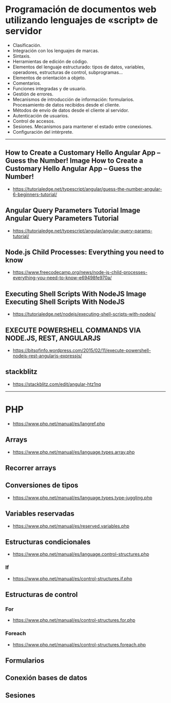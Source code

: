 # Programación de documentos web utilizando lenguajes de «script» de servidor
- Clasificación.
- Integración con los lenguajes de marcas.
- Sintaxis.
- Herramientas de edición de código.
- Elementos del lenguaje estructurado: tipos de datos, variables, operadores, estructuras de control, subprogramas…
- Elementos de orientación a objeto.
- Comentarios.
- Funciones integradas y de usuario.
- Gestión de errores.
- Mecanismos de introducción de información: formularios. Procesamiento de datos recibidos desde el cliente.
- Métodos de envío de datos desde el cliente al servidor.
- Autenticación de usuarios.
- Control de accesos.
- Sesiones. Mecanismos para mantener el estado entre conexiones.
- Configuración del intérprete.

----------------------

## How to Create a Customary Hello Angular App – Guess the Number! Image How to Create a Customary Hello Angular App – Guess the Number!
* https://tutorialedge.net/typescript/angular/guess-the-number-angular-6-beginners-tutorial/

## Angular Query Parameters Tutorial Image Angular Query Parameters Tutorial
* https://tutorialedge.net/typescript/angular/angular-query-params-tutorial/

## Node.js Child Processes: Everything you need to know
* https://www.freecodecamp.org/news/node-js-child-processes-everything-you-need-to-know-e69498fe970a/

## Executing Shell Scripts With NodeJS Image Executing Shell Scripts With NodeJS
* https://tutorialedge.net/nodejs/executing-shell-scripts-with-nodejs/

## EXECUTE POWERSHELL COMMANDS VIA NODE.JS, REST, ANGULARJS
* https://bitsofinfo.wordpress.com/2015/02/11/execute-powershell-nodejs-rest-angularjs-expressjs/

## stackblitz
* https://stackblitz.com/edit/angular-htz1nq

----------------------

# PHP
* https://www.php.net/manual/es/langref.php
## Arrays
* https://www.php.net/manual/es/language.types.array.php
## Recorrer arrays
## Conversiones de tipos
* https://www.php.net/manual/es/language.types.type-juggling.php
## Variables reservadas
* https://www.php.net/manual/es/reserved.variables.php
## Estructuras condicionales
* https://www.php.net/manual/es/language.control-structures.php
### If
* https://www.php.net/manual/es/control-structures.if.php
## Estructuras de control
### For
* https://www.php.net/manual/es/control-structures.for.php
### Foreach
* https://www.php.net/manual/es/control-structures.foreach.php
## Formularios
## Conexión bases de datos
## Sesiones
